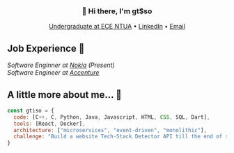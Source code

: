 <h3 align="center">👋 Hi there, I'm gt$so</h3>

<p align="center">
  <a href="https://www.ece.ntua.gr/en">Undergraduate at ECE NTUA</a> •
  <a href="https://linkedin.com/in/george-isopoulos-7071a6241">LinkedIn</a> •
  <a href="mailto:gtisopoulos@gmail.com">Email</a>
</p>

## Job Experience 🏢
<p><em>Software Enginner at <a href="http://www.nokia.com">Nokia</a> (Present)</br>Software Engineer at <a href="https://www.accenture.com/">Accenture</a></em></p>

## A little more about me... 🧭

```javascript
const gtiso = {
  code: [C++, C, Python, Java, Javascript, HTML, CSS, SQL, Dart],
  tools: [React, Docker],
  architecture: ["microservices", "event-driven", "monolithic"],
  challenge: "Build a website Tech-Stack Detector API till the end of summer"
}
```
